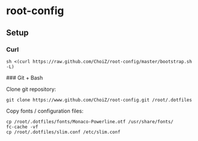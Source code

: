 # root-config

## Setup

### Curl

	sh <(curl https://raw.github.com/ChoiZ/root-config/master/bootstrap.sh -L)

### Git + Bash

Clone git repository:

	git clone https://www.github.com/ChoiZ/root-config.git /root/.dotfiles

Copy fonts / configuration files:

	cp /root/.dotfiles/fonts/Monaco-Powerline.otf /usr/share/fonts/
	fc-cache -vf
	cp /root/.dotfiles/slim.conf /etc/slim.conf
